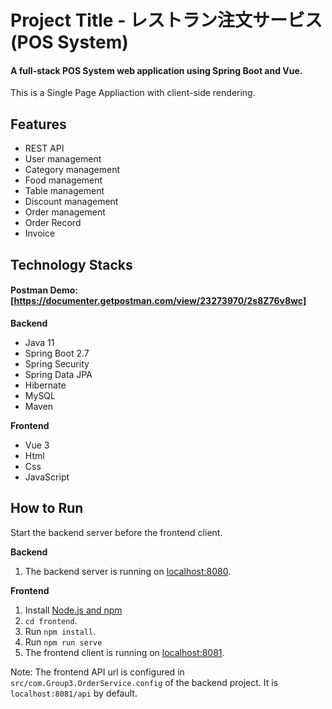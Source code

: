 # Project Title - レストラン注文サービス (POS System)

#### A full-stack POS System web application using Spring Boot and Vue.
This is a Single Page Appliaction with client-side rendering.

## Features
- REST API
- User management
- Category management
- Food management
- Table management
- Discount management
- Order management
- Order Record
- Invoice

## Technology Stacks

#### Postman Demo: [https://documenter.getpostman.com/view/23273970/2s8Z76v8wc]

**Backend**
  - Java 11
  - Spring Boot 2.7
  - Spring Security
  - Spring Data JPA
  - Hibernate
  - MySQL
  - Maven

**Frontend**
  - Vue 3
  - Html
  - Css 
  - JavaScript
  
  ## How to  Run

Start the backend server before the frontend client.  

**Backend**
  1. The backend server is running on [localhost:8080]().

**Frontend**
  1. Install [Node.js and npm](https://www.npmjs.com/get-npm)
  2. `cd frontend`.
  3. Run `npm install`.
  4. Run `npm run serve`
  5. The frontend client is running on [localhost:8081]().
  
Note: The frontend API url is configured in `src/com.Group3.OrderService.config` of the backend project. It is `localhost:8081/api` by default.
